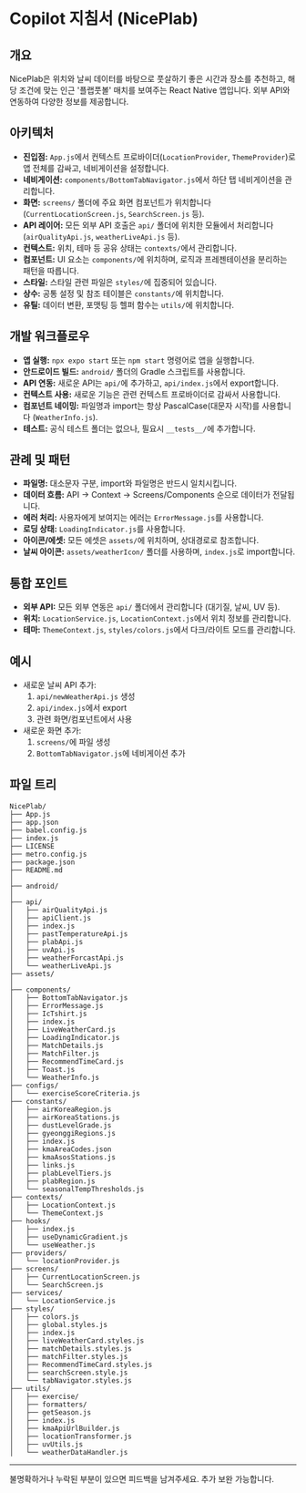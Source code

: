 
# Copilot 지침서 (NicePlab)

## 개요
NicePlab은 위치와 날씨 데이터를 바탕으로 풋살하기 좋은 시간과 장소를 추천하고, 해당 조건에 맞는 인근 '플랩풋볼' 매치를 보여주는 React Native 앱입니다. 외부 API와 연동하여 다양한 정보를 제공합니다.

## 아키텍처
- **진입점:** `App.js`에서 컨텍스트 프로바이더(`LocationProvider`, `ThemeProvider`)로 앱 전체를 감싸고, 네비게이션을 설정합니다.
- **네비게이션:** `components/BottomTabNavigator.js`에서 하단 탭 네비게이션을 관리합니다.
- **화면:** `screens/` 폴더에 주요 화면 컴포넌트가 위치합니다 (`CurrentLocationScreen.js`, `SearchScreen.js` 등).
- **API 레이어:** 모든 외부 API 호출은 `api/` 폴더에 위치한 모듈에서 처리합니다 (`airQualityApi.js`, `weatherLiveApi.js` 등).
- **컨텍스트:** 위치, 테마 등 공유 상태는 `contexts/`에서 관리합니다.
- **컴포넌트:** UI 요소는 `components/`에 위치하며, 로직과 프레젠테이션을 분리하는 패턴을 따릅니다.
- **스타일:** 스타일 관련 파일은 `styles/`에 집중되어 있습니다.
- **상수:** 공통 설정 및 참조 테이블은 `constants/`에 위치합니다.
- **유틸:** 데이터 변환, 포맷팅 등 헬퍼 함수는 `utils/`에 위치합니다.

## 개발 워크플로우
- **앱 실행:** `npx expo start` 또는 `npm start` 명령어로 앱을 실행합니다.
- **안드로이드 빌드:** `android/` 폴더의 Gradle 스크립트를 사용합니다.
- **API 연동:** 새로운 API는 `api/`에 추가하고, `api/index.js`에서 export합니다.
- **컨텍스트 사용:** 새로운 기능은 관련 컨텍스트 프로바이더로 감싸서 사용합니다.
- **컴포넌트 네이밍:** 파일명과 import는 항상 PascalCase(대문자 시작)를 사용합니다 (`WeatherInfo.js`).
- **테스트:** 공식 테스트 폴더는 없으나, 필요시 `__tests__/`에 추가합니다.

## 관례 및 패턴
- **파일명:** 대소문자 구분, import와 파일명은 반드시 일치시킵니다.
- **데이터 흐름:** API → Context → Screens/Components 순으로 데이터가 전달됩니다.
- **에러 처리:** 사용자에게 보여지는 에러는 `ErrorMessage.js`를 사용합니다.
- **로딩 상태:** `LoadingIndicator.js`를 사용합니다.
- **아이콘/에셋:** 모든 에셋은 `assets/`에 위치하며, 상대경로로 참조합니다.
- **날씨 아이콘:** `assets/weatherIcon/` 폴더를 사용하며, `index.js`로 import합니다.

## 통합 포인트
- **외부 API:** 모든 외부 연동은 `api/` 폴더에서 관리합니다 (대기질, 날씨, UV 등).
- **위치:** `LocationService.js`, `LocationContext.js`에서 위치 정보를 관리합니다.
- **테마:** `ThemeContext.js`, `styles/colors.js`에서 다크/라이트 모드를 관리합니다.

## 예시
- 새로운 날씨 API 추가:
  1. `api/newWeatherApi.js` 생성
  2. `api/index.js`에서 export
  3. 관련 화면/컴포넌트에서 사용
- 새로운 화면 추가:
  1. `screens/`에 파일 생성
  2. `BottomTabNavigator.js`에 네비게이션 추가

## 파일 트리
```
NicePlab/
├── App.js
├── app.json
├── babel.config.js
├── index.js
├── LICENSE
├── metro.config.js
├── package.json
├── README.md
│
├── android/
│
├── api/
│   ├── airQualityApi.js
│   ├── apiClient.js
│   ├── index.js
│   ├── pastTemperatureApi.js
│   ├── plabApi.js
│   ├── uvApi.js
│   ├── weatherForcastApi.js
│   └── weatherLiveApi.js
├── assets/
│
├── components/
│   ├── BottomTabNavigator.js
│   ├── ErrorMessage.js
│   ├── IcTshirt.js
│   ├── index.js
│   ├── LiveWeatherCard.js
│   ├── LoadingIndicator.js
│   ├── MatchDetails.js
│   ├── MatchFilter.js
│   ├── RecommendTimeCard.js
│   ├── Toast.js
│   └── WeatherInfo.js
├── configs/
│   └── exerciseScoreCriteria.js
├── constants/
│   ├── airKoreaRegion.js
│   ├── airKoreaStations.js
│   ├── dustLevelGrade.js
│   ├── gyeonggiRegions.js
│   ├── index.js
│   ├── kmaAreaCodes.json
│   ├── kmaAsosStations.js
│   ├── links.js
│   ├── plabLevelTiers.js
│   ├── plabRegion.js
│   └── seasonalTempThresholds.js
├── contexts/
│   ├── LocationContext.js
│   └── ThemeContext.js
├── hooks/
│   ├── index.js
│   ├── useDynamicGradient.js
│   └── useWeather.js
├── providers/
│   └── locationProvider.js
├── screens/
│   ├── CurrentLocationScreen.js
│   └── SearchScreen.js
├── services/
│   └── LocationService.js
├── styles/
│   ├── colors.js
│   ├── global.styles.js
│   ├── index.js
│   ├── liveWeatherCard.styles.js
│   ├── matchDetails.styles.js
│   ├── matchFilter.styles.js
│   ├── RecommendTimeCard.styles.js
│   ├── searchScreen.style.js
│   └── tabNavigator.styles.js
├── utils/
│   ├── exercise/
│   ├── formatters/
│   ├── getSeason.js
│   ├── index.js
│   ├── kmaApiUrlBuilder.js
│   ├── locationTransformer.js
│   ├── uvUtils.js
│   └── weatherDataHandler.js
```

---
불명확하거나 누락된 부분이 있으면 피드백을 남겨주세요. 추가 보완 가능합니다.